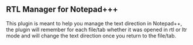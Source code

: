 RTL Manager for Notepad+++
--------------------------
This plugin is meant to help you manage the text direction in Notepad++, the plugin will remember for each file/tab whether it was opened in rtl or ltr mode and will change the text direction once you return to the file/tab.
